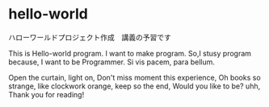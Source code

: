# hello-world
ハローワールドプロジェクト作成　講義の予習です

This is Hello-world program. I want to make program.
So,I stusy program because, I want to be Programmer.
Si vis pacem, para bellum.

Open the curtain, light on,
Don't miss moment this experience,
Oh books so strange, like clockwork orange,
keep so the end, Would you like to be?
uhh, 
Thank you for reading!
